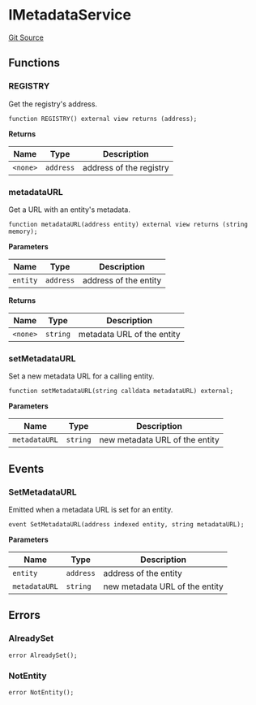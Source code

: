 # IMetadataService
[Git Source](https://github.com/symbioticfi/core/blob/4905f62919b30e0606fff3aaa7fcd52bf8ee3d3e/src/interfaces/service/IMetadataService.sol)


## Functions
### REGISTRY

Get the registry's address.


```solidity
function REGISTRY() external view returns (address);
```
**Returns**

|Name|Type|Description|
|----|----|-----------|
|`<none>`|`address`|address of the registry|


### metadataURL

Get a URL with an entity's metadata.


```solidity
function metadataURL(address entity) external view returns (string memory);
```
**Parameters**

|Name|Type|Description|
|----|----|-----------|
|`entity`|`address`|address of the entity|

**Returns**

|Name|Type|Description|
|----|----|-----------|
|`<none>`|`string`|metadata URL of the entity|


### setMetadataURL

Set a new metadata URL for a calling entity.


```solidity
function setMetadataURL(string calldata metadataURL) external;
```
**Parameters**

|Name|Type|Description|
|----|----|-----------|
|`metadataURL`|`string`|new metadata URL of the entity|


## Events
### SetMetadataURL
Emitted when a metadata URL is set for an entity.


```solidity
event SetMetadataURL(address indexed entity, string metadataURL);
```

**Parameters**

|Name|Type|Description|
|----|----|-----------|
|`entity`|`address`|address of the entity|
|`metadataURL`|`string`|new metadata URL of the entity|

## Errors
### AlreadySet

```solidity
error AlreadySet();
```

### NotEntity

```solidity
error NotEntity();
```

